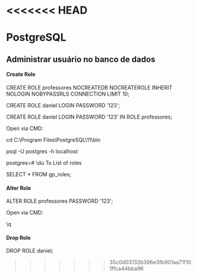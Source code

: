 <<<<<<< HEAD
=======
# PostgreSQL


## Administrar usuário no banco de dados

#### Create Role

CREATE ROLE professores NOCREATEDB NOCREATEROLE INHERIT NOLOGIN NOBYPASSRLS CONNECTION LIMIT 10;

CREATE ROLE daniel LOGIN PASSWORD '123';

CREATE ROLE daniel LOGIN PASSWORD '123' IN ROLE professores;



Open via CMD:

cd C:\Program Files\PostgreSQL\11\bin

psql -U postgres -h localhost



postgres=# \du
To List of roles

SELECT * FROM gp_roles;

#### Alter Role

ALTER ROLE professores PASSWORD '123';

Open via CMD:

\q

#### Drop Role

DROP ROLE daniel;










>>>>>>> 35c0d03132b396e3fb901aa71f101ffca44bba96

